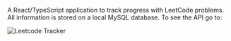 

A React/TypeScript application to track progress with LeetCode problems. 
All information is stored on a local MySQL database. 
To see the API go to: 



![Leetcode Tracker](https://github.com/JesseSegall/leetcode-todo/assets/98127581/564d9211-d731-4162-b3cf-39bb170f6ef9)
